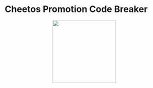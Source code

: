 # Cheetos Promotion Code Breaker

<center><img src = "https://upload.wikimedia.org/wikipedia/commons/thumb/2/24/Cheetos_logo.svg/2560px-Cheetos_logo.svg.png" width = "200px" height = "200px"></center>
